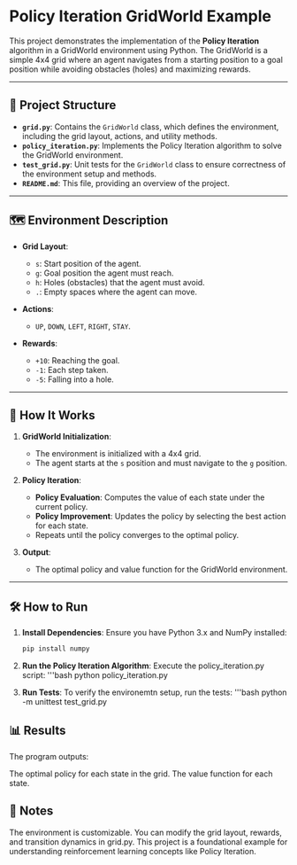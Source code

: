 # Policy Iteration GridWorld Example

This project demonstrates the implementation of the **Policy Iteration** algorithm in a GridWorld environment using Python. The GridWorld is a simple 4x4 grid where an agent navigates from a starting position to a goal position while avoiding obstacles (holes) and maximizing rewards.

---

## 📂 Project Structure

- **`grid.py`**: Contains the `GridWorld` class, which defines the environment, including the grid layout, actions, and utility methods.
- **`policy_iteration.py`**: Implements the Policy Iteration algorithm to solve the GridWorld environment.
- **`test_grid.py`**: Unit tests for the `GridWorld` class to ensure correctness of the environment setup and methods.
- **`README.md`**: This file, providing an overview of the project.

---

## 🗺️ Environment Description

- **Grid Layout**:
  - `s`: Start position of the agent.
  - `g`: Goal position the agent must reach.
  - `h`: Holes (obstacles) that the agent must avoid.
  - `.`: Empty spaces where the agent can move.

- **Actions**:
  - `UP`, `DOWN`, `LEFT`, `RIGHT`, `STAY`.

- **Rewards**:
  - `+10`: Reaching the goal.
  - `-1`: Each step taken.
  - `-5`: Falling into a hole.

---

## 🚀 How It Works

1. **GridWorld Initialization**:
   - The environment is initialized with a 4x4 grid.
   - The agent starts at the `s` position and must navigate to the `g` position.

2. **Policy Iteration**:
   - **Policy Evaluation**: Computes the value of each state under the current policy.
   - **Policy Improvement**: Updates the policy by selecting the best action for each state.
   - Repeats until the policy converges to the optimal policy.

3. **Output**:
   - The optimal policy and value function for the GridWorld environment.

---

## 🛠️ How to Run

1. **Install Dependencies**:
   Ensure you have Python 3.x and NumPy installed:
   ```bash
   pip install numpy

2. **Run the Policy Iteration Algorithm**: 
    Execute the policy_iteration.py script:
    '''bash
    python policy_iteration.py

3. **Run Tests**:
    To verify the environemtn setup, run the tests:
    '''bash
    python -m unittest test_grid.py


## 📊 Results
The program outputs:

The optimal policy for each state in the grid.
The value function for each state.

## 📝 Notes
The environment is customizable. You can modify the grid layout, rewards, and transition dynamics in grid.py.
This project is a foundational example for understanding reinforcement learning concepts like Policy Iteration.